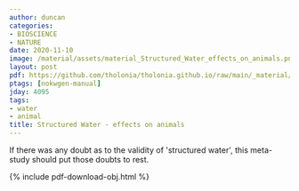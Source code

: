 ```yaml
---
author: duncan
categories:
- BIOSCIENCE
- NATURE
date: 2020-11-10
image: /material/assets/material_Structured_Water_effects_on_animals.png
layout: post
pdf: https://github.com/tholonia/tholonia.github.io/raw/main/_material/assets/material_Structured_Water_effects_on_animals.pdf
ptags: [nokwgen-manual]
jday: 4095
tags:
- water
- animal
title: Structured Water - effects on animals
---
```


If there was any doubt as to the validity of  'structured water', this meta-study should put those doubts to rest. 

<!--more-->

{% include pdf-download-obj.html %}
